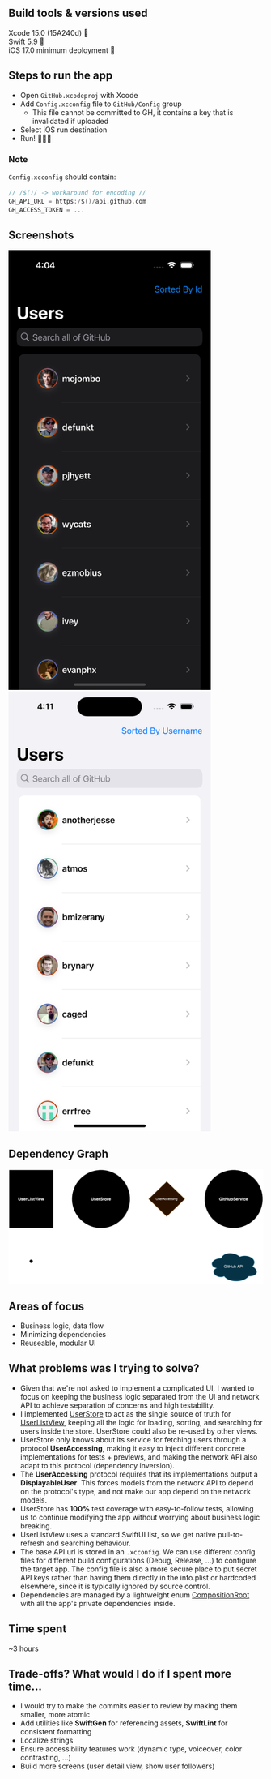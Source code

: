 ## Build tools & versions used
Xcode 15.0 (15A240d) 🔨    
Swift 5.9 🦜    
iOS 17.0 minimum deployment 📲  

## Steps to run the app
- Open `GitHub.xcodeproj` with Xcode
- Add `Config.xcconfig` file to `GitHub/Config` group
    - This file cannot be committed to GH, it contains a key that is invalidated if uploaded
- Select iOS run destination
- Run! 🏃‍♂️💨

### Note
`Config.xcconfig` should contain:
```c
// /$()/ -> workaround for encoding //
GH_API_URL = https:/$()/api.github.com
GH_ACCESS_TOKEN = ...
```

## Screenshots
<p float="left">
    <img src="Screenshots/User%20List%20-%20Dark.png" width=400 />
    <img src="Screenshots/User%20List%20-%20Light.png" width=400 />
</p>

## Dependency Graph
<img src="https://github.com/superturboryan/GitHub-SwiftUI/blob/d87dd534a378aee6ffef4a34d320bde00b058b53/Dependency%20Graph.png" />

## Areas of focus
- Business logic, data flow
- Minimizing dependencies
- Reuseable, modular UI

## What problems was I trying to solve?
- Given that we're not asked to implement a complicated UI, I wanted to focus on keeping the business logic separated from the UI and network API to achieve separation of concerns and high testability.
- I implemented [UserStore](GitHub/User/UserStore.swift) to act as the single source of truth for [UserListView](GitHub/UI/UserListView.swift), keeping all the logic for loading, sorting, and searching for users inside the store. UserStore could also be re-used by other views.
- UserStore only knows about its service for fetching users through a protocol **UserAccessing**, making it easy to inject different concrete implementations for tests + previews, and making the network API also adapt to this protocol (dependency inversion).
- The **UserAccessing** protocol requires that its implementations output a **DisplayableUser**. This forces models from the network API to depend on the protocol's type, and not make our app depend on the network models.
- UserStore has **100%** test coverage with easy-to-follow tests, allowing us to continue modifying the app without worrying about business logic breaking. 
- UserListView uses a standard SwiftUI list, so we get native pull-to-refresh and searching behaviour. 
- The base API url is stored in an `.xcconfig`. We can use different config files for different build configurations (Debug, Release, ...) to configure the target app. The config file is also a more secure place to put secret API keys rather than having them directly in the info.plist or hardcoded elsewhere, since it is typically ignored by source control.
- Dependencies are managed by a lightweight enum [CompositionRoot](GitHub/CompositionRoot.swift) with all the app's private dependencies inside.

## Time spent

~3 hours

## Trade-offs? What would I do if I spent more time...

- I would try to make the commits easier to review by making them smaller, more atomic
- Add utilities like **SwiftGen** for referencing assets, **SwiftLint** for consistent formatting
- Localize strings
- Ensure accessibility features work (dynamic type, voiceover, color contrasting, ...)
- Build more screens (user detail view, show user followers)
